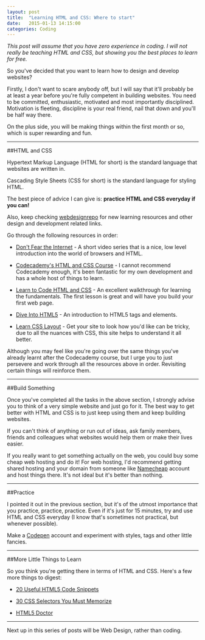 ```yaml
---
layout: post
title:  "Learning HTML and CSS: Where to start"
date:   2015-01-13 14:15:00
categories: Coding
---
```

_This post will assume that you have zero experience in coding. I will not really be teaching HTML and CSS, but showing you the best places to learn for free._

So you've decided that you want to learn how to design and develop websites?&nbsp;

Firstly, I don't want to scare anybody off, but I will say that it'll probably be at least a year before you're fully competent in building websites. You need to be committed, enthusiastic, motivated and most importantly disciplined. Motivation is fleeting, discipline is your real friend, nail that down and you'll be half way there.

On the plus side, you will be making things within the first month or so, which is super rewarding and fun.

---

##HTML and CSS

Hypertext Markup Language (HTML for short) is the standard language that websites are written in.&nbsp;

Cascading Style Sheets (CSS for short) is the standard language for styling HTML.

The best piece of advice I can give is: **practice HTML and CSS everyday if you can!**

Also, keep checking [webdesignrepo](http://www.webdesignrepo.com/) for new learning resources and other design and development related links.

Go through the following resources in order:

* [Don't Fear the Internet](http://www.dontfeartheinternet.com/the-basics/not-tubes)&nbsp;- A short video series that is a nice, low level introduction into the world of browsers and HTML.

* [Codecademy's HTML and CSS Course](http://www.codecademy.com/tracks/web)&nbsp;- I cannot recommend Codecademy enough, it's been fantastic for my own development and has a whole host of things to learn.

* [Learn to Code HTML and CSS](http://learn.shayhowe.com/html-css/)&nbsp;- An excellent walkthrough for learning the fundamentals. The first lesson is great and will have you build your first web page.

* [Dive Into HTML5](http://diveintohtml5.info/index.html)&nbsp;- An introduction to HTML5 tags and elements.

* [Learn CSS Layout](http://learnlayout.com/) - Get your site to look how you'd like can be tricky, due to all the nuances with CSS, this site helps to understand it all better.&nbsp;

Although you may feel like you're going over the same things you've already learnt after the Codecademy course, but I urge you to just persevere and work through all the resources above in order. Revisiting certain things will reinforce them.

---

##Build Something

Once you've completed all the tasks in the above section, I strongly advise you to think of a very simple website and just go for it. The best way to get better with HTML and CSS is to just keep using them and keep building websites.

If you can't think of anything or run out of ideas, ask family members, friends and colleagues what websites would help them or make their lives easier.

If you really want to get something actually on the web, you could buy some cheap web hosting and do it! For web hosting, I'd recommend getting shared hosting and your domain from someone like [Namecheap](https://www.namecheap.com/) account and host things there. It's not ideal but it's better than nothing.

---

##Practice

I pointed it out in the previous section, but it's of the utmost importance that you practice, practice, practice. Even if it's just for 15 minutes, try and use HTML and CSS everyday (I know that's sometimes not practical, but whenever possible).&nbsp;


Make a [Codepen](http://codepen.io/) account and experiment with styles, tags and other little fancies.

---

##More Little Things to Learn

So you think you're getting there in terms of HTML and CSS. Here's a few more things to digest:

* [20 Useful HTML5 Code Snippets](http://www.realcombiz.com/2014/02/20-useful-html5-code-snippets-you.html)

* [30 CSS Selectors You Must Memorize](http://code.tutsplus.com/tutorials/the-30-css-selectors-you-must-memorize--net-16048)

* [HTML5 Doctor](http://html5doctor.com/)

---

Next up in this series of posts will be Web Design, rather than coding.






